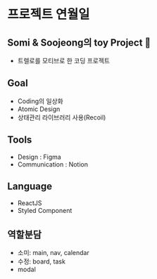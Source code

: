 # 프로젝트 연월일
## Somi & Soojeong의 toy Project 🧸
- 트렐로를 모티브로 한 코딩 프로젝트

## Goal
- Coding의 일상화
- Atomic Design
- 상태관리 라이브러리 사용(Recoil)

## Tools
- Design : Figma
- Communication : Notion

## Language
- ReactJS
- Styled Component

## 역할분담
- 소미: main, nav, calendar
- 수정: board, task
- modal
